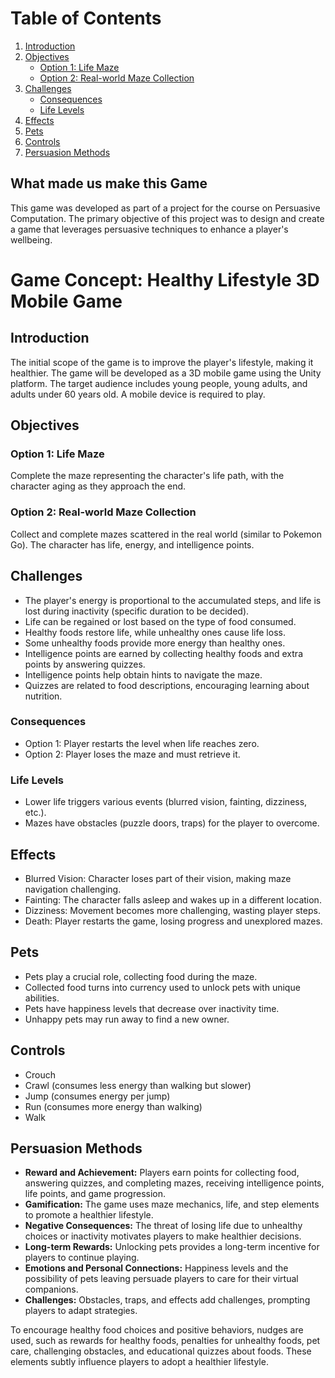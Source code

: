 # Table of Contents
1. [Introduction](#introduction)
2. [Objectives](#objectives)
   - [Option 1: Life Maze](#option-1-life-maze)
   - [Option 2: Real-world Maze Collection](#option-2-real-world-maze-collection)
3. [Challenges](#challenges)
   - [Consequences](#consequences)
   - [Life Levels](#life-levels)
4. [Effects](#effects)
5. [Pets](#pets)
6. [Controls](#controls)
7. [Persuasion Methods](#persuasion-methods)

## What made us make this Game

This game was developed as part of a project for the course on Persuasive Computation. The primary objective of this project was to design and create a game that leverages persuasive techniques to enhance a player's wellbeing.

# Game Concept: Healthy Lifestyle 3D Mobile Game

## Introduction 

The initial scope of the game is to improve the player's lifestyle, making it healthier. The game will be developed as a 3D mobile game using the Unity platform. The target audience includes young people, young adults, and adults under 60 years old. A mobile device is required to play.

## Objectives

### Option 1: Life Maze
Complete the maze representing the character's life path, with the character aging as they approach the end.

### Option 2: Real-world Maze Collection
Collect and complete mazes scattered in the real world (similar to Pokemon Go). The character has life, energy, and intelligence points.

## Challenges

- The player's energy is proportional to the accumulated steps, and life is lost during inactivity (specific duration to be decided).
- Life can be regained or lost based on the type of food consumed.
- Healthy foods restore life, while unhealthy ones cause life loss.
- Some unhealthy foods provide more energy than healthy ones.
- Intelligence points are earned by collecting healthy foods and extra points by answering quizzes.
- Intelligence points help obtain hints to navigate the maze.
- Quizzes are related to food descriptions, encouraging learning about nutrition.

### Consequences

- Option 1: Player restarts the level when life reaches zero.
- Option 2: Player loses the maze and must retrieve it.

### Life Levels

- Lower life triggers various events (blurred vision, fainting, dizziness, etc.).
- Mazes have obstacles (puzzle doors, traps) for the player to overcome.

## Effects

- Blurred Vision: Character loses part of their vision, making maze navigation challenging.
- Fainting: The character falls asleep and wakes up in a different location.
- Dizziness: Movement becomes more challenging, wasting player steps.
- Death: Player restarts the game, losing progress and unexplored mazes.

## Pets

- Pets play a crucial role, collecting food during the maze.
- Collected food turns into currency used to unlock pets with unique abilities.
- Pets have happiness levels that decrease over inactivity time.
- Unhappy pets may run away to find a new owner.

## Controls

- Crouch
- Crawl (consumes less energy than walking but slower)
- Jump (consumes energy per jump)
- Run (consumes more energy than walking)
- Walk

## Persuasion Methods

- **Reward and Achievement:** Players earn points for collecting food, answering quizzes, and completing mazes, receiving intelligence points, life points, and game progression.
- **Gamification:** The game uses maze mechanics, life, and step elements to promote a healthier lifestyle.
- **Negative Consequences:** The threat of losing life due to unhealthy choices or inactivity motivates players to make healthier decisions.
- **Long-term Rewards:** Unlocking pets provides a long-term incentive for players to continue playing.
- **Emotions and Personal Connections:** Happiness levels and the possibility of pets leaving persuade players to care for their virtual companions.
- **Challenges:** Obstacles, traps, and effects add challenges, prompting players to adapt strategies.

To encourage healthy food choices and positive behaviors, nudges are used, such as rewards for healthy foods, penalties for unhealthy foods, pet care, challenging obstacles, and educational quizzes about foods. These elements subtly influence players to adopt a healthier lifestyle.
